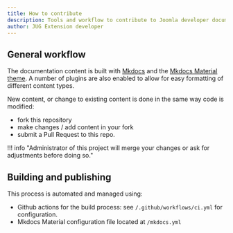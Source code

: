```yaml
---
title: How to contribute
description: Tools and workflow to contribute to Joomla developer documentation
author: JUG Extension developer
---
```


## General workflow

The documentation content is built with [Mkdocs](https://www.mkdocs.org/) and the [Mkdocs Material theme](https://squidfunk.github.io/mkdocs-material/). A number of plugins are also enabled to allow for easy formatting of different content types.

New content, or change to existing content is done in the same way code is modified:

- fork this repository
- make changes / add content in your fork
- submit a Pull Request to this repo. 

!!! info "Administrator of this project will merge your changes or ask for adjustments before doing so."

## Building and publishing

This process is automated and managed using:

- Github actions for the build process: see `/.github/workflows/ci.yml` for configuration.
- Mkdocs Material configuration file located at `/mkdocs.yml`
